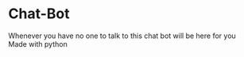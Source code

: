 # Chat-Bot
Whenever you have no one to talk to this chat bot will be here for you
\
Made with python
